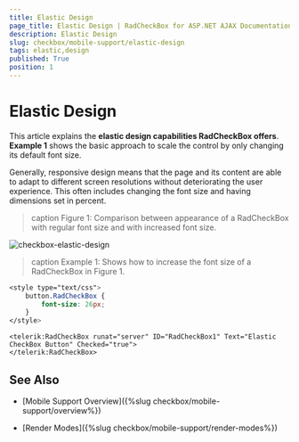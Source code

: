 ```yaml
---
title: Elastic Design
page_title: Elastic Design | RadCheckBox for ASP.NET AJAX Documentation
description: Elastic Design
slug: checkbox/mobile-support/elastic-design
tags: elastic,design
published: True
position: 1
---
```


# Elastic Design

This article explains the **elastic design capabilities RadCheckBox offers**. **Example 1** shows the basic approach to scale the control by only changing its default font size.

Generally, responsive design means that the page and its content are able to adapt to different screen resolutions without deteriorating the user experience. This often includes changing the font size and having dimensions set in percent.

>caption Figure 1: Comparison between appearance of a RadCheckBox with regular font size and with increased font size.

![checkbox-elastic-design](images/checkbox-elastic-design.png)

>caption Example 1: Shows how to increase the font size of a RadCheckBox in Figure 1.

````CSS
<style type="text/css">
	button.RadCheckBox {
		font-size: 26px;
	}
</style>
````

````ASP.NET
<telerik:RadCheckBox runat="server" ID="RadCheckBox1" Text="Elastic CheckBox Button" Checked="true">
</telerik:RadCheckBox>
````

## See Also

 * [Mobile Support Overview]({%slug checkbox/mobile-support/overview%})

 * [Render Modes]({%slug checkbox/mobile-support/render-modes%})


